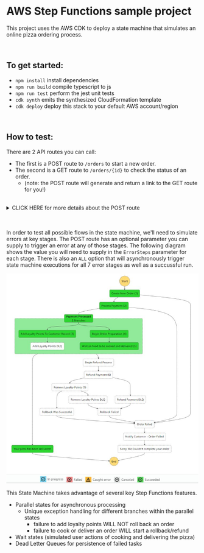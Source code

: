 # AWS Step Functions sample project

This project uses the AWS CDK to deploy a state machine that simulates an online pizza ordering process.  

 <br /> 

## To get started:
* `npm install`     install dependencies
* `npm run build`   compile typescript to js
* `npm run test`    perform the jest unit tests
* `cdk synth`       emits the synthesized CloudFormation template
* `cdk deploy`      deploy this stack to your default AWS account/region

 <br /> 

## How to test:
There are 2 API routes you can call:
- The first is a POST route to `/orders` to start a new order. 
- The second is a GET route to `/orders/{id}` to check the status of an order.
    - (note: the POST route will generate and return a link to the GET route for you!)

 <br /> 

<details><summary>CLICK HERE for more details about the POST route</summary>
<p>

 The request body  has the following parameters.  All are optional, defaults will be used if not supplied.

```
{
    flavour?: string,               // the style of pizza you want, we recommend Pineapple
    perStepDelaySeconds?: number,   // force a delay in each workflow stage, useful if you want to check on status changes
    errorOnStep?: number            // force the workflow to error at a specific stage so that you can test each error state
}
```

Options for `errorOnStep`:
```
export enum ErrorSteps {
    'none' = 0,
    'createOrder' = 1,
    'processPayment' = 2,
    'addLoyaltyPoints' = 3,
    'prepareOrder' = 4,
    'processOrder' = 5,
    'refundPayment' = 6,
    'reclaimLoyaltyPoints' = 7,
    'ALL' = 100
}
```

**NOTE:** If you want to simulate errors that could happen during the payment rollback process, we have to start a rollback process first.  So if you select an `ErrorSteps` of 5 or greater, we'll automatically error out at step 4 to trigger the rollback steps.
</p>
</details>

 <br /> 
 <br /> 

In order to test all possible flows in the state machine, we'll need to simulate errors at key stages. The POST route has an optional parameter you can supply to trigger an error at any of those stages. The following diagram shows the value you will need to supply in the `ErrorSteps` parameter for each stage. There is also an `ALL` option that will asynchronously trigger state machine executions for all 7 error stages as well as a succussful run.

<picture>
 <img alt="YOUR-ALT-TEXT" src="./StateMachine.jpg">
</picture>

 <br />   

This State Machine takes advantage of several key Step Functions features.
- Parallel states for asynchronous processing
    - Unique exception handling for different branches within the parallel states
        - failure to add loyalty points WILL NOT roll back an order
        - failure to cook or deliver an order WILL start a rollback/refund
- Wait states (simulated user actions of cooking and delivering the pizza)
- Dead Letter Queues for persistence of failed tasks
